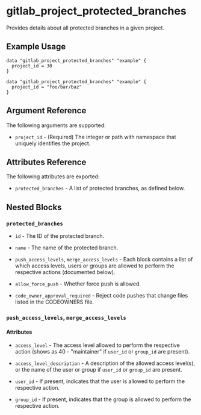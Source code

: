 # gitlab\_project\_protected\_branches

Provides details about all protected branches in a given project.

## Example Usage

```hcl
data "gitlab_project_protected_branches" "example" {
  project_id = 30
}
```

```hcl
data "gitlab_project_protected_branches" "example" {
  project_id = "foo/bar/baz"
}
```

## Argument Reference

The following arguments are supported:

* `project_id` - (Required) The integer or path with namespace that uniquely identifies the project.

## Attributes Reference

The following attributes are exported:

* `protected_branches` - A list of protected branches, as defined below.

## Nested Blocks

### `protected_branches`

* `id` - The ID of the protected branch.

* `name` - The name of the protected branch.

* `push_access_levels`, `merge_access_levels` - Each block contains a list of which access levels, users or groups are allowed to perform the respective actions (documented below).

* `allow_force_push` - Whether force push is allowed.

* `code_owner_approval_required` - Reject code pushes that change files listed in the CODEOWNERS file.

### `push_access_levels`, `merge_access_levels`

#### Attributes

* `access_level` - The access level allowed to perform the respective action (shows as 40 - "maintainer" if `user_id` or `group_id` are present).

* `access_level_description` - A description of the allowed access level(s), or the name of the user or group if `user_id` or `group_id` are present.

* `user_id` - If present, indicates that the user is allowed to perform the respective action.

* `group_id` - If present, indicates that the group is allowed to perform the respective action.
